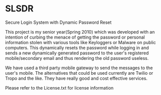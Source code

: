 SLSDR
=====

Secure Login System with Dynamic Password Reset

This project is my senior year(Spring 2010) which was developed with an intention of curbing the menace 
of getting the password or personal information stolen with various tools like Keyloggers 
or Malware on public computers. This dynamically resets the password while logging in and 
sends a new dynamically generated password to the user's registered mobile/secondary email 
and thus rendering the old password useless. 

We have used a third party mobile gateway to send the messages to the user's mobile. 
The alternatives that could be used currently are Twilio or Tropo and the like. They have 
really good and cost effective services.


Please refer to the License.txt for license information
